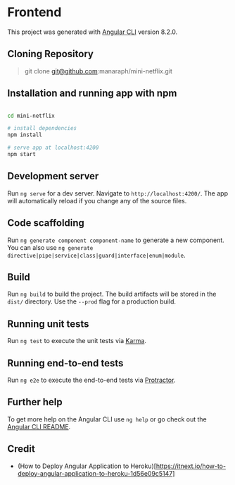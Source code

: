 # Frontend

This project was generated with [Angular CLI](https://github.com/angular/angular-cli) version 8.2.0.

## Cloning Repository

> git clone git@github.com:manaraph/mini-netflix.git

## Installation and running app with npm

```bash

cd mini-netflix

# install dependencies
npm install

# serve app at localhost:4200
npm start

```

## Development server

Run `ng serve` for a dev server. Navigate to `http://localhost:4200/`. The app will automatically reload if you change any of the source files.

## Code scaffolding

Run `ng generate component component-name` to generate a new component. You can also use `ng generate directive|pipe|service|class|guard|interface|enum|module`.

## Build

Run `ng build` to build the project. The build artifacts will be stored in the `dist/` directory. Use the `--prod` flag for a production build.

## Running unit tests

Run `ng test` to execute the unit tests via [Karma](https://karma-runner.github.io).

## Running end-to-end tests

Run `ng e2e` to execute the end-to-end tests via [Protractor](http://www.protractortest.org/).

## Further help

To get more help on the Angular CLI use `ng help` or go check out the [Angular CLI README](https://github.com/angular/angular-cli/blob/master/README.md).

## Credit

- (How to Deploy Angular Application to Heroku)[https://itnext.io/how-to-deploy-angular-application-to-heroku-1d56e09c5147]
